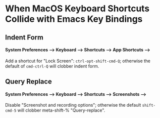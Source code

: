 
# When MacOS Keyboard Shortcuts Collide with Emacs Key Bindings #


## Indent Form ##

#### System Preferences --> Keyboard --> Shortcuts --> App Shortcuts --> ####

Add a shortcut for "Lock Screen": `ctrl-opt-shift-cmd-Q`;
otherwise the default of `cmd-ctrl-Q` will clobber indent form.

## Query Replace ##

#### System Preferences --> Keyboard --> Shortcuts --> Screenshots --> ####

Disable "Screenshot and recording options";
otherwise the default `shift-cmd-5` will clobber meta-shift-% "Query-replace".
